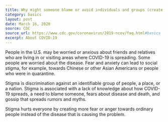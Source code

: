 ```yaml
---
title: Why might someone blame or avoid individuals and groups (create stigma) because of COVID-19?
category: basics
layout: post
date: March 16, 2020
source: CDC
source_url: https://www.cdc.gov/coronavirus/2019-ncov/faq.html#basics
excerpt: About COVID-19
---
```


People in the U.S. may be worried or anxious about friends and relatives who are living in or visiting areas where COVID-19 
is spreading. Some people are worried about the disease. Fear and anxiety can lead to social stigma, for example, towards 
Chinese or other Asian Americans or people who were in quarantine.

Stigma is discrimination against an identifiable group of people, a place, or a nation. Stigma is associated with a lack of 
knowledge about how COVID-19 spreads, a need to blame someone, fears about disease and death, and gossip that spreads rumors 
and myths.

Stigma hurts everyone by creating more fear or anger towards ordinary people instead of the disease that is causing the problem.
